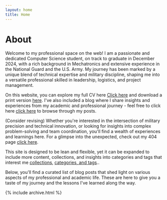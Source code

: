 ```yaml
---
layout: home
title: Home
---
```


# About


Welcome to my professional space on the web! I am a passionate and dedicated Computer Science student, on track to graduate in December 2024, with a rich background in Mechatronics and extensive experience in the National Guard and the U.S. Army. My journey has been marked by a unique blend of technical expertise and military discipline, shaping me into a versatile professional skilled in leadership, logistics, and project management.

On this website, you can explore my full CV here [Click here](/cv) and download a print version [here](/My_CV.pdf). I've also included a blog where I share insights and experiences from my academic and professional journey - feel free to click here [click here](/posts) to browse through my posts.

(Consider revising) 
Whether you're interested in the intersection of military precision and technical innovation, or looking for insights into complex problem-solving and team coordination, you'll find a wealth of experiences and learnings here. For a glimpse into the unexpected, check out my 404 page [click here](/404).

This site is designed to be lean and flexible, yet it can be expanded to include more content, collections, and insights into categories and tags that interest me  [collections](https://jekyllrb.com/docs/collections/), [categories, and tags](https://jekyllrb.com/docs/posts/#tags-and-categories)..

Below, you'll find a curated list of blog posts that shed light on various aspects of my professional and academic life. These are here to give you a taste of my journey and the lessons I've learned along the way.

{% include archive.html %}
